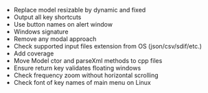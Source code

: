 - Replace model resizable by dynamic and fixed
- Output all key shortcuts
- Use button names on alert window
- Windows signature
- Remove any modal approach
- Check supported input files extension from OS (json/csv/sdif/etc.)
- Add coverage
- Move Model ctor and parseXml methods to cpp files
- Ensure return key validates floating windows
- Check frequency zoom without horizontal scrolling
- Check font of key names of main menu on Linux

